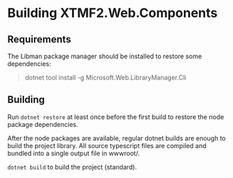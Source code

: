 # Building XTMF2.Web.Components

## Requirements

The Libman package manager should be installed to restore some dependencies:

> dotnet tool install -g Microsoft.Web.LibraryManager.Cli


## Building

Run `dotnet restore` at least once before the first build to restore the node package dependencies.

After the node packages are available, regular dotnet builds are enough to build the project library. All source typescript files are compiled and bundled into a single output file in wwwroot/.

`dotnet build` to build the project (standard).
